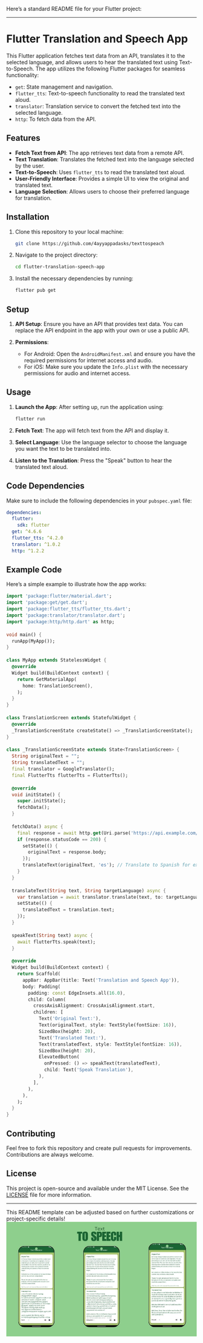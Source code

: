 Here’s a standard README file for your Flutter project:

---

# Flutter Translation and Speech App

This Flutter application fetches text data from an API, translates it to the selected language, and allows users to hear the translated text using Text-to-Speech. The app utilizes the following Flutter packages for seamless functionality:

- `get`: State management and navigation.
- `flutter_tts`: Text-to-speech functionality to read the translated text aloud.
- `translator`: Translation service to convert the fetched text into the selected language.
- `http`: To fetch data from the API.

## Features

- **Fetch Text from API**: The app retrieves text data from a remote API.
- **Text Translation**: Translates the fetched text into the language selected by the user.
- **Text-to-Speech**: Uses `flutter_tts` to read the translated text aloud.
- **User-Friendly Interface**: Provides a simple UI to view the original and translated text.
- **Language Selection**: Allows users to choose their preferred language for translation.

## Installation

1. Clone this repository to your local machine:

   ```bash
   git clone https://github.com/4ayyappadasks/texttospeach
   ```

2. Navigate to the project directory:

   ```bash
   cd flutter-translation-speech-app
   ```

3. Install the necessary dependencies by running:

   ```bash
   flutter pub get
   ```

## Setup

1. **API Setup**: Ensure you have an API that provides text data. You can replace the API endpoint in the app with your own or use a public API.

2. **Permissions**:
    - For Android: Open the `AndroidManifest.xml` and ensure you have the required permissions for internet access and audio.
    - For iOS: Make sure you update the `Info.plist` with the necessary permissions for audio and internet access.

## Usage

1. **Launch the App**: After setting up, run the application using:

   ```bash
   flutter run
   ```

2. **Fetch Text**: The app will fetch text from the API and display it.

3. **Select Language**: Use the language selector to choose the language you want the text to be translated into.

4. **Listen to the Translation**: Press the "Speak" button to hear the translated text aloud.

## Code Dependencies

Make sure to include the following dependencies in your `pubspec.yaml` file:

```yaml
dependencies:
  flutter:
    sdk: flutter
  get: ^4.6.6
  flutter_tts: ^4.2.0
  translator: ^1.0.2
  http: ^1.2.2
```

## Example Code

Here’s a simple example to illustrate how the app works:

```dart
import 'package:flutter/material.dart';
import 'package:get/get.dart';
import 'package:flutter_tts/flutter_tts.dart';
import 'package:translator/translator.dart';
import 'package:http/http.dart' as http;

void main() {
  runApp(MyApp());
}

class MyApp extends StatelessWidget {
  @override
  Widget build(BuildContext context) {
    return GetMaterialApp(
      home: TranslationScreen(),
    );
  }
}

class TranslationScreen extends StatefulWidget {
  @override
  _TranslationScreenState createState() => _TranslationScreenState();
}

class _TranslationScreenState extends State<TranslationScreen> {
  String originalText = "";
  String translatedText = "";
  final translator = GoogleTranslator();
  final FlutterTts flutterTts = FlutterTts();

  @override
  void initState() {
    super.initState();
    fetchData();
  }

  fetchData() async {
    final response = await http.get(Uri.parse('https://api.example.com/text'));
    if (response.statusCode == 200) {
      setState(() {
        originalText = response.body;
      });
      translateText(originalText, 'es'); // Translate to Spanish for example
    }
  }

  translateText(String text, String targetLanguage) async {
    var translation = await translator.translate(text, to: targetLanguage);
    setState(() {
      translatedText = translation.text;
    });
  }

  speakText(String text) async {
    await flutterTts.speak(text);
  }

  @override
  Widget build(BuildContext context) {
    return Scaffold(
      appBar: AppBar(title: Text('Translation and Speech App')),
      body: Padding(
        padding: const EdgeInsets.all(16.0),
        child: Column(
          crossAxisAlignment: CrossAxisAlignment.start,
          children: [
            Text('Original Text:'),
            Text(originalText, style: TextStyle(fontSize: 16)),
            SizedBox(height: 20),
            Text('Translated Text:'),
            Text(translatedText, style: TextStyle(fontSize: 16)),
            SizedBox(height: 20),
            ElevatedButton(
              onPressed: () => speakText(translatedText),
              child: Text('Speak Translation'),
            ),
          ],
        ),
      ),
    );
  }
}
```

## Contributing

Feel free to fork this repository and create pull requests for improvements. Contributions are always welcome.

## License

This project is open-source and available under the MIT License. See the [LICENSE](LICENSE) file for more information.

---

This README template can be adjusted based on further customizations or project-specific details!
![image Alt](https://github.com/4ayyappadasks/texttospeach/blob/f07803758bdccac8794e7a137e0cdc6b4b325c12/ss/banner.jpg)